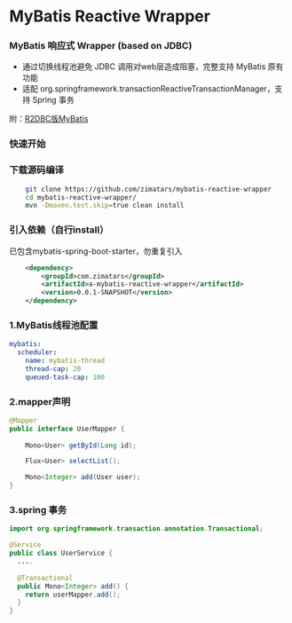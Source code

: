 # MyBatis Reactive Wrapper
### MyBatis 响应式 Wrapper (based on JDBC)

* 通过切换线程池避免 JDBC 调用对web层造成阻塞，完整支持 MyBatis 原有功能
* 适配 org.springframework.transactionReactiveTransactionManager，支持 Spring 事务

附：[R2DBC版MyBatis](https://github.com/zimatars/mybatis-reactive)

### 快速开始
### 下载源码编译
```sh
    git clone https://github.com/zimatars/mybatis-reactive-wrapper
    cd mybatis-reactive-wrapper/
    mvn -Dmaven.test.skip=true clean install
```

### 引入依赖（自行install）
已包含mybatis-spring-boot-starter，勿重复引入
```xml
    <dependency>
        <groupId>com.zimatars</groupId>
        <artifactId>a-mybatis-reactive-wrapper</artifactId>
        <version>0.0.1-SNAPSHOT</version>
    </dependency>
```
### 1.MyBatis线程池配置
```yml
mybatis:
  scheduler:
    name: mybatis-thread
    thread-cap: 20
    queued-task-cap: 100
```
### 2.mapper声明
```java
@Mapper
public interface UserMapper {
    
    Mono<User> getById(Long id);

    Flux<User> selectList();

    Mono<Integer> add(User user);
}
```
### 3.spring 事务

```java
import org.springframework.transaction.annotation.Transactional;

@Service
public class UserService {
  ....
    
  @Transactional
  public Mono<Integer> add() {
    return userMapper.add();
  }
}
```


